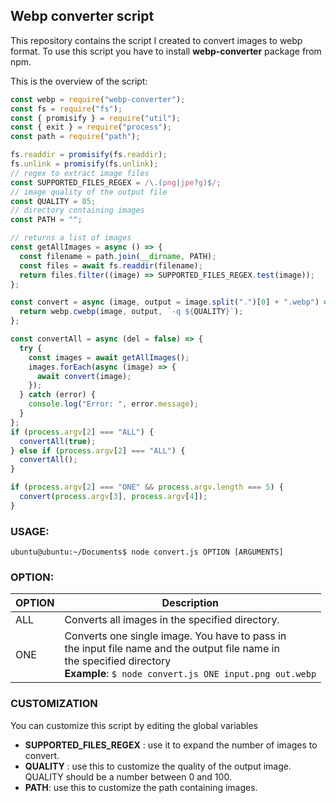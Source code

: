 ## Webp converter script

This repository contains the script I created to convert images to webp format. To use this script you have to install **webp-converter** package from npm.

This is the overview of the script:

```js
const webp = require("webp-converter");
const fs = require("fs");
const { promisify } = require("util");
const { exit } = require("process");
const path = require("path");

fs.readdir = promisify(fs.readdir);
fs.unlink = promisify(fs.unlink);
// regex to extract image files
const SUPPORTED_FILES_REGEX = /\.(png|jpe?g)$/;
// image quality of the output file
const QUALITY = 85;
// directory containing images
const PATH = "";

// returns a list of images
const getAllImages = async () => {
  const filename = path.join(__dirname, PATH);
  const files = await fs.readdir(filename);
  return files.filter((image) => SUPPORTED_FILES_REGEX.test(image));
};

const convert = async (image, output = image.split(".")[0] + ".webp") => {
  return webp.cwebp(image, output, `-q ${QUALITY}`);
};

const convertAll = async (del = false) => {
  try {
    const images = await getAllImages();
    images.forEach(async (image) => {
      await convert(image);
    });
  } catch (error) {
    console.log("Error: ", error.message);
  }
};
if (process.argv[2] === "ALL") {
  convertAll(true);
} else if (process.argv[2] === "ALL") {
  convertAll();
}

if (process.argv[2] === "ONE" && process.argv.length === 5) {
  convert(process.argv[3], process.argv[4]);
}
```

### USAGE:

```
ubuntu@ubuntu:~/Documents$ node convert.js OPTION [ARGUMENTS]
```

### OPTION:

| OPTION | Description                                                                                                                                                                                  |
| ------ | -------------------------------------------------------------------------------------------------------------------------------------------------------------------------------------------- |
| ALL    | Converts all images in the specified directory.                                                                                                                                              |
| ONE    | Converts one single image. You have to pass in <br>the input file name and the output file name in <br> the specified directory <br> **Example**: `$ node convert.js ONE input.png out.webp` |

### CUSTOMIZATION

You can customize this script by editing the global variables

- **SUPPORTED_FILES_REGEX** : use it to expand the number of images to convert.
- **QUALITY** : use this to customize the quality of the output image. QUALITY should be a number between 0 and 100.
- **PATH**: use this to customize the path containing images.

